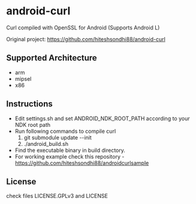 android-curl
============

Curl compiled with OpenSSL for Android (Supports Android L)

Original project: https://github.com/hiteshsondhi88/android-curl

Supported Architecture
----
* arm
* mipsel
* x86

Instructions
----
* Edit settings.sh and set ANDROID_NDK_ROOT_PATH according to your NDK root path
* Run following commands to compile curl
  1. git submodule update --init
  2. ./android_build.sh
* Find the executable binary in build directory.
* For working example check this repository - https://github.com/hiteshsondhi88/androidcurlsample

License
----
  check files LICENSE.GPLv3 and LICENSE
